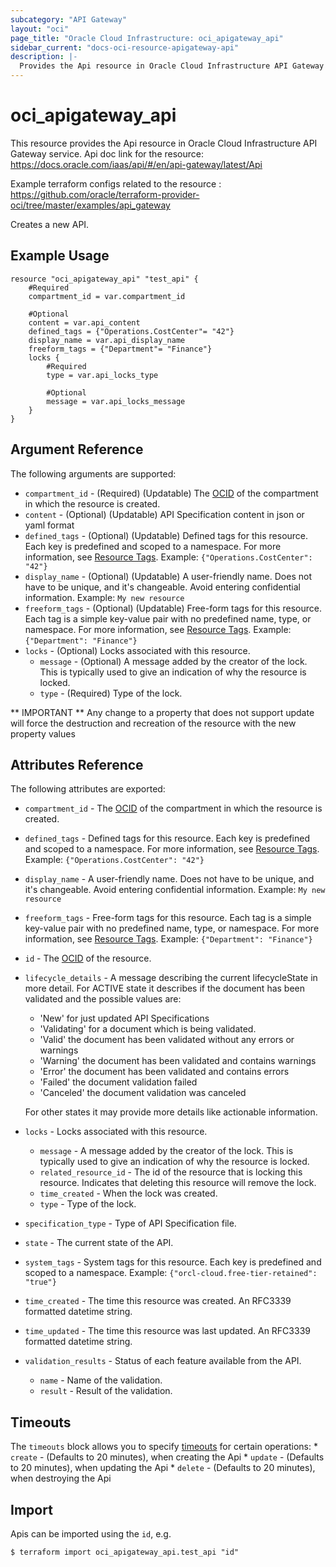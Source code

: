 ```yaml
---
subcategory: "API Gateway"
layout: "oci"
page_title: "Oracle Cloud Infrastructure: oci_apigateway_api"
sidebar_current: "docs-oci-resource-apigateway-api"
description: |-
  Provides the Api resource in Oracle Cloud Infrastructure API Gateway service
---
```


# oci_apigateway_api
This resource provides the Api resource in Oracle Cloud Infrastructure API Gateway service.
Api doc link for the resource: https://docs.oracle.com/iaas/api/#/en/api-gateway/latest/Api

Example terraform configs related to the resource : https://github.com/oracle/terraform-provider-oci/tree/master/examples/api_gateway

Creates a new API.


## Example Usage

```hcl
resource "oci_apigateway_api" "test_api" {
	#Required
	compartment_id = var.compartment_id

	#Optional
	content = var.api_content
	defined_tags = {"Operations.CostCenter"= "42"}
	display_name = var.api_display_name
	freeform_tags = {"Department"= "Finance"}
	locks {
		#Required
		type = var.api_locks_type

		#Optional
		message = var.api_locks_message
	}
}
```

## Argument Reference

The following arguments are supported:

* `compartment_id` - (Required) (Updatable) The [OCID](https://docs.cloud.oracle.com/iaas/Content/General/Concepts/identifiers.htm) of the compartment in which the resource is created. 
* `content` - (Optional) (Updatable) API Specification content in json or yaml format
* `defined_tags` - (Optional) (Updatable) Defined tags for this resource. Each key is predefined and scoped to a namespace. For more information, see [Resource Tags](https://docs.cloud.oracle.com/iaas/Content/General/Concepts/resourcetags.htm).  Example: `{"Operations.CostCenter": "42"}` 
* `display_name` - (Optional) (Updatable) A user-friendly name. Does not have to be unique, and it's changeable. Avoid entering confidential information.  Example: `My new resource` 
* `freeform_tags` - (Optional) (Updatable) Free-form tags for this resource. Each tag is a simple key-value pair with no predefined name, type, or namespace. For more information, see [Resource Tags](https://docs.cloud.oracle.com/iaas/Content/General/Concepts/resourcetags.htm).  Example: `{"Department": "Finance"}` 
* `locks` - (Optional) Locks associated with this resource.
	* `message` - (Optional) A message added by the creator of the lock. This is typically used to give an indication of why the resource is locked. 
	* `type` - (Required) Type of the lock.


** IMPORTANT **
Any change to a property that does not support update will force the destruction and recreation of the resource with the new property values

## Attributes Reference

The following attributes are exported:

* `compartment_id` - The [OCID](https://docs.cloud.oracle.com/iaas/Content/General/Concepts/identifiers.htm) of the compartment in which the resource is created. 
* `defined_tags` - Defined tags for this resource. Each key is predefined and scoped to a namespace. For more information, see [Resource Tags](https://docs.cloud.oracle.com/iaas/Content/General/Concepts/resourcetags.htm).  Example: `{"Operations.CostCenter": "42"}` 
* `display_name` - A user-friendly name. Does not have to be unique, and it's changeable. Avoid entering confidential information.  Example: `My new resource` 
* `freeform_tags` - Free-form tags for this resource. Each tag is a simple key-value pair with no predefined name, type, or namespace. For more information, see [Resource Tags](https://docs.cloud.oracle.com/iaas/Content/General/Concepts/resourcetags.htm).  Example: `{"Department": "Finance"}` 
* `id` - The [OCID](https://docs.cloud.oracle.com/iaas/Content/General/Concepts/identifiers.htm) of the resource. 
* `lifecycle_details` - A message describing the current lifecycleState in more detail. For ACTIVE state it describes if the document has been validated and the possible values are:
	* 'New' for just updated API Specifications
	* 'Validating' for a document which is being validated.
	* 'Valid' the document has been validated without any errors or warnings
	* 'Warning' the document has been validated and contains warnings
	* 'Error' the document has been validated and contains errors
	* 'Failed' the document validation failed
	* 'Canceled' the document validation was canceled 

	For other states it may provide more details like actionable information. 
* `locks` - Locks associated with this resource.
	* `message` - A message added by the creator of the lock. This is typically used to give an indication of why the resource is locked. 
	* `related_resource_id` - The id of the resource that is locking this resource. Indicates that deleting this resource will remove the lock. 
	* `time_created` - When the lock was created.
	* `type` - Type of the lock.
* `specification_type` - Type of API Specification file.
* `state` - The current state of the API.
* `system_tags` - System tags for this resource. Each key is predefined and scoped to a namespace. Example: `{"orcl-cloud.free-tier-retained": "true"}` 
* `time_created` - The time this resource was created. An RFC3339 formatted datetime string.
* `time_updated` - The time this resource was last updated. An RFC3339 formatted datetime string.
* `validation_results` - Status of each feature available from the API.
	* `name` - Name of the validation.
	* `result` - Result of the validation.

## Timeouts

The `timeouts` block allows you to specify [timeouts](https://registry.terraform.io/providers/oracle/oci/latest/docs/guides/changing_timeouts) for certain operations:
	* `create` - (Defaults to 20 minutes), when creating the Api
	* `update` - (Defaults to 20 minutes), when updating the Api
	* `delete` - (Defaults to 20 minutes), when destroying the Api


## Import

Apis can be imported using the `id`, e.g.

```
$ terraform import oci_apigateway_api.test_api "id"
```

